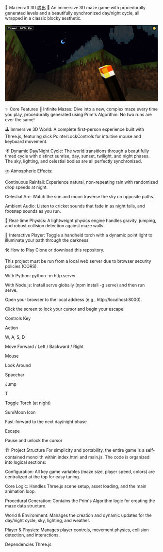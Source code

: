 🧱 Mazecraft 3D 脱出 🧱
An immersive 3D maze game with procedurally generated levels and a beautifully synchronized day/night cycle, all wrapped in a classic blocky aesthetic.

![Mazecraft Screenshot](mazecraft.png)

✨ Core Features
🌌 Infinite Mazes: Dive into a new, complex maze every time you play, procedurally generated using Prim's Algorithm. No two runs are ever the same!

🕹️ Immersive 3D World: A complete first-person experience built with Three.js, featuring slick PointerLockControls for intuitive mouse and keyboard movement.

☀️ Dynamic Day/Night Cycle: The world transitions through a beautifully timed cycle with distinct sunrise, day, sunset, twilight, and night phases. The sky, lighting, and celestial bodies are all perfectly synchronized.

⛈️ Atmospheric Effects:

Continuous Rainfall: Experience natural, non-repeating rain with randomized drop speeds at night.

Celestial Arc: Watch the sun and moon traverse the sky on opposite paths.

Ambient Audio: Listen to cricket sounds that fade in as night falls, and footstep sounds as you run.

🏃 Real-time Physics: A lightweight physics engine handles gravity, jumping, and robust collision detection against maze walls.

🔦 Interactive Player: Toggle a handheld torch with a dynamic point light to illuminate your path through the darkness.

🛠️ How to Play
Clone or download this repository.

This project must be run from a local web server due to browser security policies (CORS).

With Python: python -m http.server

With Node.js: Install serve globally (npm install -g serve) and then run serve.

Open your browser to the local address (e.g., http://localhost:8000).

Click the screen to lock your cursor and begin your escape!

Controls
Key

Action

W, A, S, D

Move Forward / Left / Backward / Right

Mouse

Look Around

Spacebar

Jump

T

Toggle Torch (at night)

Sun/Moon Icon

Fast-forward to the next day/night phase

Escape

Pause and unlock the cursor

🏗️ Project Structure
For simplicity and portability, the entire game is a self-contained monolith within index.html and main.js. The code is organized into logical sections:

Configuration: All key game variables (maze size, player speed, colors) are centralized at the top for easy tuning.

Core Logic: Handles Three.js scene setup, asset loading, and the main animation loop.

Procedural Generation: Contains the Prim's Algorithm logic for creating the maze data structure.

World & Environment: Manages the creation and dynamic updates for the day/night cycle, sky, lighting, and weather.

Player & Physics: Manages player controls, movement physics, collision detection, and interactions.

Dependencies
Three.js

